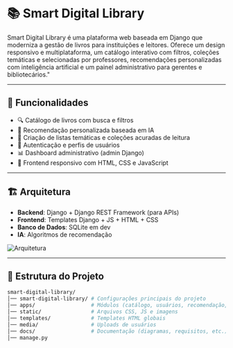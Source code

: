 # 📚 Smart Digital Library

Smart Digital Library é uma plataforma web baseada em Django que moderniza a gestão de livros para instituições e leitores. Oferece um design responsivo e multiplataforma, um catálogo interativo com filtros, coleções temáticas e selecionadas por professores, recomendações personalizadas com inteligência artificial e um painel administrativo para gerentes e bibliotecários."

---

## 🚀 Funcionalidades
- 🔍 Catálogo de livros com busca e filtros
- 🤖 Recomendação personalizada baseada em IA
- 📑 Criação de listas temáticas e coleções acuradas de leitura
- 👤 Autenticação e perfis de usuários
- 📊 Dashboard administrativo (admin Django)
- 📱 Frontend responsivo com HTML, CSS e JavaScript

---

## 🏗️ Arquitetura
- **Backend**: Django + Django REST Framework (para APIs)
- **Frontend**: Templates Django + JS + HTML + CSS
- **Banco de Dados**: SQLite em dev
- **IA**: Algoritmos de recomendação

![Arquitetura](docs/arquitetura.png)

---

## 📂 Estrutura do Projeto
```bash
smart-digital-library/
│── smart-digital-library/ # Configurações principais do projeto
│── apps/                  # Módulos (catálogo, usuários, recomendação, listas)
│── static/                # Arquivos CSS, JS e imagens
│── templates/             # Templates HTML globais
│── media/                 # Uploads de usuários
│── docs/                  # Documentação (diagramas, requisitos, etc.)
│── manage.py
